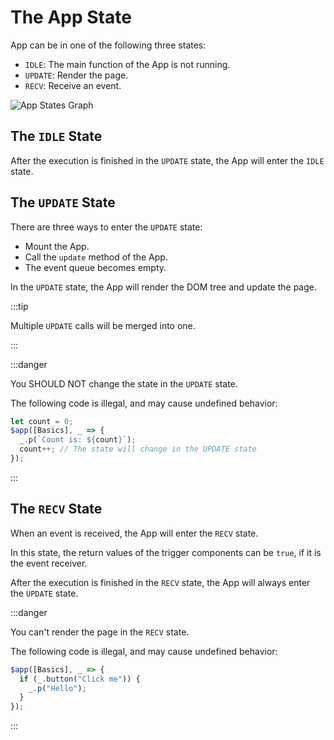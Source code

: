# The App State

App can be in one of the following three states:

- `IDLE`: The main function of the App is not running.
- `UPDATE`: Render the page.
- `RECV`: Receive an event.

![App States Graph](/media/app-states.png)

## The `IDLE` State

After the execution is finished in the `UPDATE` state, the App will enter the `IDLE` state.

## The `UPDATE` State

There are three ways to enter the `UPDATE` state:

- Mount the App.
- Call the `update` method of the App.
- The event queue becomes empty.

In the `UPDATE` state, the App will render the DOM tree and update the page.

:::tip

Multiple `UPDATE` calls will be merged into one.

:::

:::danger

You SHOULD NOT change the state in the `UPDATE` state.

The following code is illegal, and may cause undefined behavior:

```ts
let count = 0;
$app([Basics], _ => {
  _.p(`Count is: ${count}`);
  count++; // The state will change in the UPDATE state
});
```

:::

## The `RECV` State

When an event is received, the App will enter the `RECV` state.

In this state, the return values of the trigger components can be `true`, if it is the event receiver.

After the execution is finished in the `RECV` state, the App will always enter the `UPDATE` state.

:::danger

You can't render the page in the `RECV` state.

The following code is illegal, and may cause undefined behavior:

```ts
$app([Basics], _ => {
  if (_.button("Click me")) {
    _.p("Hello");
  }
});
```

:::
